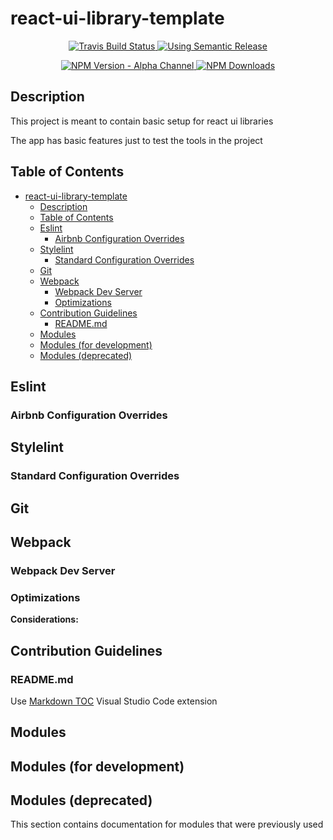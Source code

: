 # react-ui-library-template

<p align="center">
  <a href="https://travis-ci.org/ramonrf/react-ui-library-template/builds">
    <img src="https://travis-ci.org/ramonrf/react-ui-library-template.svg?branch=develop" alt="Travis Build Status">
  </a>
  <a href="https://github.com/semantic-release/semantic-release">
    <img src="https://img.shields.io/badge/%20%20%F0%9F%93%A6%F0%9F%9A%80-semantic--release-e10079.svg" alt="Using Semantic Release">
  </a>
</p>
<p align="center">
  <a href="https://www.npmjs.com/package/@ramonrf/react-ui-library-template">
    <img src="https://img.shields.io/npm/v/@ramonrf/react-ui-library-template/alpha.svg" alt="NPM Version - Alpha Channel">
  </a>
  <a href="https://www.npmjs.com/package/@ramonrf/react-ui-library-template">
    <img src="https://img.shields.io/npm/dt/@ramonrf/react-ui-library-template.svg" alt="NPM Downloads">
  </a>
</p>

## Description
This project is meant to contain basic setup for react ui libraries

The app has basic features just to test the tools in the project

## Table of Contents

<!-- TOC -->

- [react-ui-library-template](#react-ui-library-template)
  - [Description](#description)
  - [Table of Contents](#table-of-contents)
  - [Eslint](#eslint)
    - [Airbnb Configuration Overrides](#airbnb-configuration-overrides)
  - [Stylelint](#stylelint)
    - [Standard Configuration Overrides](#standard-configuration-overrides)
  - [Git](#git)
  - [Webpack](#webpack)
    - [Webpack Dev Server](#webpack-dev-server)
    - [Optimizations](#optimizations)
  - [Contribution Guidelines](#contribution-guidelines)
    - [README.md](#readmemd)
  - [Modules](#modules)
  - [Modules (for development)](#modules-for-development)
  - [Modules (deprecated)](#modules-deprecated)

<!-- /TOC -->

## Eslint

### Airbnb Configuration Overrides

## Stylelint

### Standard Configuration Overrides

## Git

## Webpack

### Webpack Dev Server

### Optimizations

**Considerations:**

## Contribution Guidelines

### README.md
Use [Markdown TOC](https://marketplace.visualstudio.com/items?itemName=AlanWalk.markdown-toc) Visual Studio Code extension

## Modules

## Modules (for development)

## Modules (deprecated)
This section contains documentation for modules that were previously used
